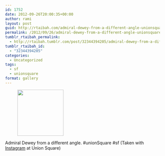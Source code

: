 ```yaml
---
id: 1752
date: 2012-09-26T20:00:35+00:00
author: rami
layout: post
guid: http://rtaibah.com/admiral-dewey-from-a-different-angle-unionsquare/
permalink: /2012/09/26/admiral-dewey-from-a-different-angle-unionsquare/
tumblr_rtaibah_permalink:
  - http://rtaibah.tumblr.com/post/32344394205/admiral-dewey-from-a-different-angle-unionsquare
tumblr_rtaibah_id:
  - "32344394205"
categories:
  - Uncategorized
tags:
  - sf
  - unionsquare
format: gallery
---
```

<div id='gallery-94' class='gallery galleryid-1752 gallery-columns-3 gallery-size-thumbnail'>
  <figure class='gallery-item'> 
  
  <div class='gallery-icon landscape'>
    <a href='http://139.59.20.41/2012/09/26/admiral-dewey-from-a-different-angle-unionsquare/attachment/1753/'><img width="150" height="150" src="http://139.59.20.41/wp-content/uploads/2012/09/tumblr_maz3kzPuUj1qb4qlko1_1280-150x150.jpg" class="attachment-thumbnail size-thumbnail" alt="" srcset="http://139.59.20.41/wp-content/uploads/2012/09/tumblr_maz3kzPuUj1qb4qlko1_1280-150x150.jpg 150w, http://139.59.20.41/wp-content/uploads/2012/09/tumblr_maz3kzPuUj1qb4qlko1_1280-300x300.jpg 300w, http://139.59.20.41/wp-content/uploads/2012/09/tumblr_maz3kzPuUj1qb4qlko1_1280-100x100.jpg 100w, http://139.59.20.41/wp-content/uploads/2012/09/tumblr_maz3kzPuUj1qb4qlko1_1280.jpg 612w" sizes="100vw" /></a>
  </div></figure>
</div>

Admiral Dewey from a different angle. #unionSquare #sf (Taken with [Instagram](http://instagram.com) at Union Square)